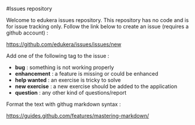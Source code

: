 #Issues repository

Welcome to edukera issues repository. This repository has no code and is for issue tracking only. Follow the link below to create an issue (requires a github account) :

https://github.com/edukera/issues/issues/new

Add one of the following tag to the issue :
* **bug** : something is not working properly
* **enhancement** : a feature is missing or could be enhanced
* **help wanted** : an exercise is tricky to solve
* **new exercise** : a new exercise should be added to the application
* **question** : any other kind of questions/report

Format the text with githug markdown syntax :

https://guides.github.com/features/mastering-markdown/
